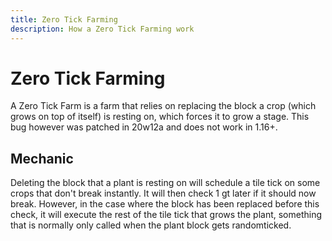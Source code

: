 ```yaml
---
title: Zero Tick Farming
description: How a Zero Tick Farming work
---
```



# Zero Tick Farming

A Zero Tick Farm is a farm that relies on replacing the block a crop (which grows on top of itself) is resting on, which forces it to grow a stage. This bug however was patched in 20w12a and does not work in 1.16+.

## Mechanic
Deleting the block that a plant is resting on will schedule a tile tick on some crops that don't break instantly. It will then check 1 gt later if it should now break.
However, in the case where the block has been replaced before this check, it will execute the rest of the tile tick that grows the plant, something that is normally only called when the plant block gets randomticked.

